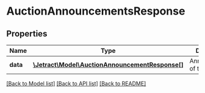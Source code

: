 # AuctionAnnouncementsResponse

## Properties
Name | Type | Description | Notes
------------ | ------------- | ------------- | -------------
**data** | [**\Jetract\Model\AuctionAnnouncementResponse[]**](AuctionAnnouncementResponse.md) | Announcements of the action. | [optional] 

[[Back to Model list]](../README.md#documentation-for-models) [[Back to API list]](../README.md#documentation-for-api-endpoints) [[Back to README]](../README.md)


